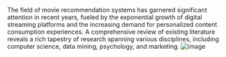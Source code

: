 The field of movie recommendation systems has garnered significant attention in recent years, fueled by the exponential growth of digital streaming platforms and the increasing demand for personalized content consumption experiences. A comprehensive review of existing literature reveals a rich tapestry of research spanning various disciplines, including computer science, data mining, psychology, and marketing.
![image](https://github.com/dipeshpawar884/movieRcommendationSystem/assets/170855204/fc1796f6-13d8-4704-97ec-d7f338344893)
